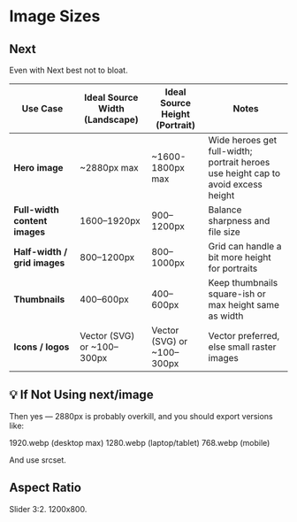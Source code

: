 # Image Sizes

## Next

Even with Next best not to bloat.

| Use Case                      | Ideal Source Width (Landscape) | Ideal Source Height (Portrait) | Notes                                                                             |
| ----------------------------- | ------------------------------ | ------------------------------ | --------------------------------------------------------------------------------- |
| **Hero image**                | \~2880px max                   | \~1600-1800px max              | Wide heroes get full-width; portrait heroes use height cap to avoid excess height |
| **Full-width content images** | 1600–1920px                    | 900–1200px                     | Balance sharpness and file size                                                   |
| **Half-width / grid images**  | 800–1200px                     | 800–1000px                     | Grid can handle a bit more height for portraits                                   |
| **Thumbnails**                | 400–600px                      | 400–600px                      | Keep thumbnails square-ish or max height same as width                            |
| **Icons / logos**             | Vector (SVG) or \~100–300px    | Vector (SVG) or \~100–300px    | Vector preferred, else small raster images                                        |


## 💡  If Not Using next/image
Then yes — 2880px is probably overkill, and you should export versions like:

1920.webp (desktop max)
1280.webp (laptop/tablet)
768.webp (mobile)

And use srcset.

## Aspect Ratio

Slider 3:2. 1200x800.


